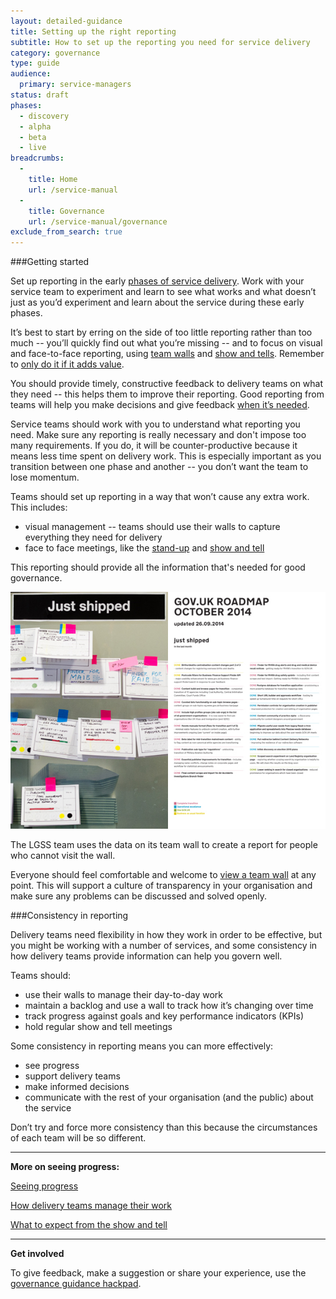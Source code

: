 ```yaml
---
layout: detailed-guidance
title: Setting up the right reporting
subtitle: How to set up the reporting you need for service delivery
category: governance
type: guide
audience:
  primary: service-managers
status: draft
phases:
  - discovery
  - alpha
  - beta
  - live
breadcrumbs:
  -
    title: Home
    url: /service-manual
  -
    title: Governance
    url: /service-manual/governance
exclude_from_search: true
---
```


###Getting started

Set up reporting in the early [phases of service delivery](/service-manual/phases). Work with your service team to experiment and learn to see what works and what doesn’t just as you’d experiment and learn about the service during these early phases.

It’s best to start by erring on the side of too little reporting rather than too much -- you’ll quickly find out what you’re missing -- and to focus on visual and face-to-face reporting, using [team walls](/service-manual/governance/how-delivery-teams-manage-their-work) and [show and tells](/service-manual/governance/what-to-expect-from-the-show-and-tell). Remember to [only do it if it adds value](/service-manual/governance/governance-principles#only-do-it-if-it-adds-value).

You should provide timely, constructive feedback to delivery teams on what they need -- this helps them to improve their reporting. Good reporting from teams will help you make decisions and give feedback [when it’s needed](/service-manual/governance/governance-principles#decisions-when-theyre-needed-at-the-right-level).

Service teams should work with you to understand what reporting you need. Make sure any reporting is really necessary and don't impose too many requirements. If you do, it will be counter-productive because it means less time spent on delivery work. This is especially important as you transition between one phase and another -- you don’t want the team to lose momentum. 

Teams should set up reporting in a way that won’t cause any extra work. This includes:

+ visual management -- teams should use their walls to capture everything they need for delivery
+ face to face meetings, like the [stand-up](/service-manual/agile/features-of-agile#daily-stand-up) and [show and tell](/service-manual/governance/what-to-expect-from-the-show-and-tell)

This reporting should provide all the information that's needed for good governance.

<img src="/service-manual/assets/images/governance/wall-combined.jpg" alt="The LGSS team uses the data on its team wall to create a report for people who cannot visit the wall"/>

The LGSS team uses the data on its team wall to create a report for people who cannot visit the wall.


Everyone should feel comfortable and welcome to [view a team wall](/service-manual/governance/how-delivery-teams-manage-their-work) at any point. This will support a culture of transparency in your organisation and make sure any problems can be discussed and solved openly.

###Consistency in reporting

Delivery teams need flexibility in how they work in order to be effective, but you might be working with a number of services, and some consistency in how delivery teams provide information can help you govern well.

Teams should:

+ use their walls to manage their day-to-day work
+ maintain a backlog and use a wall to track how it’s changing over time
+ track progress against goals and key performance indicators (KPIs)
+ hold regular show and tell meetings

Some consistency in reporting means you can more effectively: 

+ see progress
+ support delivery teams
+ make informed decisions 
+ communicate with the rest of your organisation (and the public) about the service

Don’t try and force more consistency than this because the circumstances of each team will be so different. 

<hr>

**More on seeing progress:**

[Seeing progress](/service-manual/governance/seeing-progress)

[How delivery teams manage their work](/service-manual/governance/how-delivery-teams-manage-their-work)

[What to expect from the show and tell](/service-manual/governance/what-to-expect-from-the-show-and-tell)

<hr>

**Get involved**

To give feedback, make a suggestion or share your experience, use the [governance guidance hackpad](https://gds-governance-guidance.hackpad.com/Setting-up-the-right-reporting-dYLZ1y9k6QZ).
